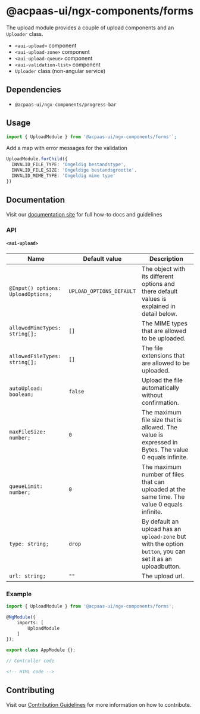 # @acpaas-ui/ngx-components/forms

The upload module provides a couple of upload components and an `Uploader` class.

* `<aui-upload>` component
* `<aui-upload-zone>` component
* `<aui-upload-queue>` component
* `<aui-validation-list>` component
* `Uploader` class (non-angular service)

## Dependencies
* `@acpaas-ui/ngx-components/progress-bar`

## Usage

```typescript
import { UploadModule } from '@acpaas-ui/ngx-components/forms'`;
```

Add a map with error messages for the validation
```typescript
UploadModule.forChild({
  INVALID_FILE_TYPE: 'Ongeldig bestandstype',
  INVALID_FILE_SIZE: 'Ongeldige bestandsgrootte',
  INVALID_MIME_TYPE: 'Ongeldig mime type'
})
```

## Documentation

Visit our [documentation site](https://acpaas-ui.digipolis.be/) for full how-to docs and guidelines

### API

#### `<aui-upload>`

| Name         | Default value | Description |
| -----------  | ------ | -------------------------- |
| `@Input() options: UploadOptions;` | `UPLOAD_OPTIONS_DEFAULT` | The object with its different options and there default values is explained in detail below. |
| `allowedMimeTypes: string[];` | `[]` | The MIME types that are allowed to be uploaded. |
| `allowedFileTypes: string[];` | `[]` | The file extensions that are allowed to be uploaded. |
| `autoUpload: boolean;` | `false` | Upload the file automatically without confirmation. |
| `maxFileSize: number;` | `0` | The maximum file size that is allowed. The value is expressed in Bytes. The value 0 equals infinite. |
| `queueLimit: number;` | `0` | The maximum number of files that can uploaded at the same time. The value 0 equals infinite. |
| `type: string;` | `drop` | By default an upload has an `upload-zone` but with the option `button`, you can set it as an uploadbutton. |
| `url: string;` | `""` | The upload url. |

### Example

```typescript
import { UploadModule } from '@acpaas-ui/ngx-components/forms';

@NgModule({
    imports: [
        UploadModule
    ]
});

export class AppModule {};
```

```typescript
// Controller code
```

```html
<!-- HTML code -->
```

## Contributing

Visit our [Contribution Guidelines](../../../../../CONTRIBUTING.md) for more information on how to contribute.
